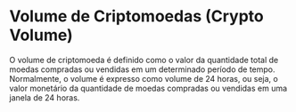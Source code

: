 # Volume de Criptomoedas (Crypto Volume)

O volume de criptomoeda é definido como o valor da quantidade total de moedas compradas ou vendidas em um determinado período de tempo. Normalmente, o volume é expresso como volume de 24 horas, ou seja, o valor monetário da quantidade de moedas compradas ou vendidas em uma janela de 24 horas.
